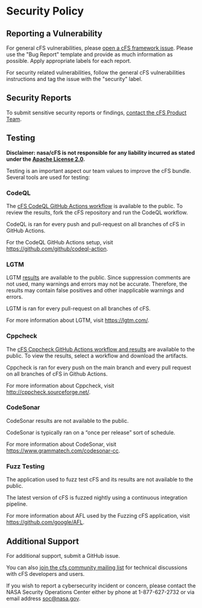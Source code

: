 # Security Policy

## Reporting a Vulnerability

For general cFS vulnerabilities, please [open a cFS framework issue](https://github.com/nasa/cfs/issues/new/choose). Please use the "Bug Report" template and provide as much information as possible. Apply appropriate labels for each report.  

For security related vulnerabilities, follow the general cFS vulnerabilities instructions and tag the issue with the "security" label.

## Security Reports

To submit sensitive security reports or findings, [contact the cFS Product Team](README.md#contact-the-cfs-product-team).

## Testing

**Disclaimer: nasa/cFS is not responsible for any liability incurred as stated under the [Apache License 2.0](https://github.com/nasa/cFS/blob/main/LICENSE).**

Testing is an important aspect our team values to improve the cFS bundle. Several tools are used for testing:

### CodeQL

The [cFS CodeQL GitHub Actions workflow](https://github.com/nasa/cFS/actions/workflows/codeql-analysis.yml) is available to the public. To review the results, fork the cFS repository and run the CodeQL workflow.

CodeQL is ran for every push and pull-request on all branches of cFS in GitHub Actions.

For the CodeQL GitHub Actions setup, visit https://github.com/github/codeql-action.

### LGTM

LGTM [results](https://lgtm.com/projects/g/nasa/cFS?mode=list) are available to the public. Since suppression comments are not used, many warnings and errors may not be accurate. Therefore, the results may contain false positives and other inapplicable warnings and errors.

LGTM is ran for every pull-request on all branches of cFS.

For more information about LGTM, visit https://lgtm.com/.

### Cppcheck

The [cFS Cppcheck GitHub Actions workflow and results](https://github.com/nasa/cFS/actions/workflows/static-analysis.yml) are available to the public. To view the results, select a workflow and download the artifacts.

Cppcheck is ran for every push on the main branch and every pull request on all branches of cFS in Github Actions.

For more information about Cppcheck, visit http://cppcheck.sourceforge.net/.

### CodeSonar

CodeSonar results are not available to the public.

CodeSonar is typically ran on a “once per release” sort of schedule.  

For more information about CodeSonar, visit https://www.grammatech.com/codesonar-cc.

### Fuzz Testing

The application used to fuzz test cFS and its results are not available to the public.

The latest version of cFS is fuzzed nightly using a continuous integration pipeline.

For more information about AFL used by the Fuzzing cFS application, visit https://github.com/google/AFL.

## Additional Support

For additional support, submit a GitHub issue.

You can also [join the cfs community mailing list](README.md#join-the-mailing-list) for technical discussions with cFS developers and users.

If you wish to report a cybersecurity incident or concern, please contact the NASA Security Operations Center either by phone at 1-877-627-2732 or via email address soc@nasa.gov.
